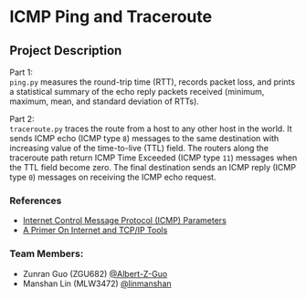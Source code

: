 # ICMP Ping and Traceroute

## Project Description
Part 1: <br />
`ping.py` measures the round-trip time (RTT), records packet loss, and prints a statistical summary of the echo reply packets received (minimum, maximum, mean, and standard deviation of RTTs).

Part 2: <br />
`traceroute.py` traces the route from a host to any other host in the world. It sends ICMP echo (ICMP type `8`) messages to the same destination with increasing value of the time-to-live (TTL) field. The routers along the traceroute path return ICMP Time Exceeded (ICMP type `11`) messages when the TTL field become zero. The final destination sends an ICMP reply (ICMP type `0`) messages on receiving the ICMP echo request.

### References
- [Internet Control Message Protocol (ICMP) Parameters](https://www.iana.org/assignments/icmp-parameters/icmp-parameters.xhtml)
- [A Primer On Internet and TCP/IP Tools](https://tools.ietf.org/html/rfc1739)

### Team Members:
- Zunran Guo (ZGU682) [@Albert-Z-Guo](https://github.com/Albert-Z-Guo)
- Manshan Lin (MLW3472) [@linmanshan](https://github.com/linmanshan)
